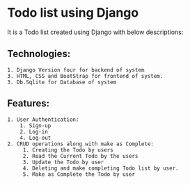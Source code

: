 # Todo list using Django 
It is a Todo list created using Django with below descriptions: 

## Technologies:
    1. Django Version four for backend of system
    3. HTML, CSS and BootStrap for frontend of system. 
    3. Db.Sqlite for Database of system 
## Features:
    1. User Authentication:
        1. Sign-up
        2. Log-in
        4. Log-out
    2. CRUD operations along with make as Complete:
         1. Creating the Todo by users 
         2. Read the Current Todo by the users
         3. Update the Todo by user
         4. Deleting and make completing Todo list by user. 
         5. Make as Complete the Todo by user 
